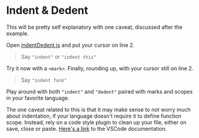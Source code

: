 # Indent & Dedent

This will be pretty self explanatory with one caveat, discussed after the example.

Open [indentDedent.js](./indentDedent.js) and put your cursor on line 2.

> Say `"indent"` or `"indent this"`

Try it now with a `<mark>`. Finally, rounding up, with your cursor still on line 2.

> Say `"indent funk"`

Play around with both `"indent"` and `"dedent"` paired with marks and scopes in your favorite language.

The one caveat related to this is that it may make sense to not worry much about indentation, if your language doesn't require it to define function scope. Instead, rely on a code style plugin to clean up your file, either on save, close or paste. [Here's a link](https://code.visualstudio.com/docs/editor/codebasics#_formatting) to the VSCode documentation.
